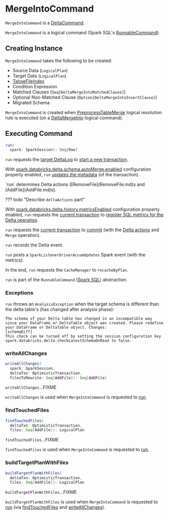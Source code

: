 # MergeIntoCommand

`MergeIntoCommand` is a [DeltaCommand](DeltaCommand.md).

`MergeIntoCommand` is a logical command (Spark SQL's [RunnableCommand](https://jaceklaskowski.github.io/mastering-spark-sql-book/logical-operators/RunnableCommand/)).

## Creating Instance

`MergeIntoCommand` takes the following to be created:

* <span id="source"> Source Data (`LogicalPlan`)
* <span id="target"> Target Data (`LogicalPlan`)
* <span id="targetFileIndex"> [TahoeFileIndex](TahoeFileIndex.md)
* <span id="condition"> Condition Expression
* <span id="matchedClauses"> Matched Clauses (`Seq[DeltaMergeIntoMatchedClause]`)
* <span id="notMatchedClause"> Optional Non-Matched Clause (`Option[DeltaMergeIntoInsertClause]`)
* <span id="migratedSchema"> Migrated Schema

`MergeIntoCommand` is created when [PreprocessTableMerge](PreprocessTableMerge.md) logical resolution rule is executed (on a [DeltaMergeInto](DeltaMergeInto.md) logical command).

## <span id="run"> Executing Command

```scala
run(
  spark: SparkSession): Seq[Row]
```

`run` requests the [target DeltaLog](#targetDeltaLog) to [start a new transaction](DeltaLog.md#withNewTransaction).

With [spark.databricks.delta.schema.autoMerge.enabled](DeltaSQLConf.md#DELTA_SCHEMA_AUTO_MIGRATE) configuration property enabled, `run` [updates the metadata](ImplicitMetadataOperation.md#updateMetadata) (of the transaction).

<span id="run-deltaActions">
`run` determines Delta actions ([RemoveFile](RemoveFile.md)s and [AddFile](AddFile.md)s).

??? todo "Describe `deltaActions` part"

With [spark.databricks.delta.history.metricsEnabled](DeltaSQLConf.md#DELTA_HISTORY_METRICS_ENABLED) configuration property enabled, `run` requests the [current transaction](OptimisticTransaction.md) to [register SQL metrics for the Delta operation](SQLMetricsReporting.md#registerSQLMetrics).

`run` requests the [current transaction](OptimisticTransaction.md) to [commit](OptimisticTransactionImpl.md#commit) (with the [Delta actions](#run-deltaActions) and `Merge` operation).

`run` records the Delta event.

`run` posts a `SparkListenerDriverAccumUpdates` Spark event (with the metrics).

In the end, `run` requests the `CacheManager` to `recacheByPlan`.

`run` is part of the `RunnableCommand` ([Spark SQL](https://jaceklaskowski.github.io/mastering-spark-sql-book/logical-operators/RunnableCommand/)) abstraction.

### <span id="run-exceptions"> Exceptions

`run` throws an `AnalysisException` when the target schema is different than the delta table's (has changed after analysis phase):

```text
The schema of your Delta table has changed in an incompatible way since your DataFrame or DeltaTable object was created. Please redefine your DataFrame or DeltaTable object. Changes:
[schemaDiff]
This check can be turned off by setting the session configuration key spark.databricks.delta.checkLatestSchemaOnRead to false.
```

### <span id="writeAllChanges"> writeAllChanges

```scala
writeAllChanges(
  spark: SparkSession,
  deltaTxn: OptimisticTransaction,
  filesToRewrite: Seq[AddFile]): Seq[AddFile]
```

`writeAllChanges`...FIXME

`writeAllChanges` is used when `MergeIntoCommand` is requested to [run](#run).

### <span id="findTouchedFiles"> findTouchedFiles

```scala
findTouchedFiles(
  deltaTxn: OptimisticTransaction,
  files: Seq[AddFile]): LogicalPlan
```

`findTouchedFiles`...FIXME

`findTouchedFiles` is used when `MergeIntoCommand` is requested to [run](#run).

### <span id="buildTargetPlanWithFiles"> buildTargetPlanWithFiles

```scala
buildTargetPlanWithFiles(
  deltaTxn: OptimisticTransaction,
  files: Seq[AddFile]): LogicalPlan
```

`buildTargetPlanWithFiles`...FIXME

`buildTargetPlanWithFiles` is used when `MergeIntoCommand` is requested to [run](#run) (via [findTouchedFiles](#findTouchedFiles) and [writeAllChanges](#writeAllChanges)).
